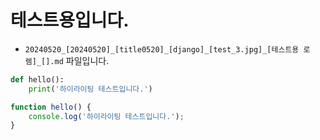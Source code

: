 
# 테스트용입니다.

* `20240520_[20240520]_[title0520]_[django]_[test_3.jpg]_[테스트용 로렘]_[].md` 파일입니다.

```python
def hello():
    print('하이라이팅 테스트입니다.')
```

```javascript
function hello() {
    console.log('하이라이팅 테스트입니다.');
}
```
